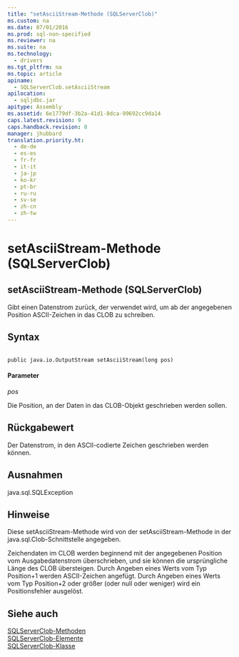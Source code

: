 ```yaml
---
title: "setAsciiStream-Methode (SQLServerClob)"
ms.custom: na
ms.date: 07/01/2016
ms.prod: sql-non-specified
ms.reviewer: na
ms.suite: na
ms.technology: 
  - drivers
ms.tgt_pltfrm: na
ms.topic: article
apiname: 
  - SQLServerClob.setAsciiStream
apilocation: 
  - sqljdbc.jar
apitype: Assembly
ms.assetid: 6e1779df-3b2a-41d1-8dca-99692cc9da14
caps.latest.revision: 9
caps.handback.revision: 8
manager: jhubbard
translation.priority.ht: 
  - de-de
  - es-es
  - fr-fr
  - it-it
  - ja-jp
  - ko-kr
  - pt-br
  - ru-ru
  - sv-se
  - zh-cn
  - zh-tw
---
```

# setAsciiStream-Methode (SQLServerClob)
    
## setAsciiStream\-Methode \(SQLServerClob\)  
 Gibt einen Datenstrom zurück, der verwendet wird, um ab der angegebenen Position ASCII\-Zeichen in das CLOB zu schreiben.  
  
## Syntax  
  
```  
  
public java.io.OutputStream setAsciiStream(long pos)  
```  
  
#### Parameter  
 *pos*  
  
 Die Position, an der Daten in das CLOB\-Objekt geschrieben werden sollen.  
  
## Rückgabewert  
 Der Datenstrom, in den ASCII\-codierte Zeichen geschrieben werden können.  
  
## Ausnahmen  
 java.sql.SQLException  
  
## Hinweise  
 Diese setAsciiStream\-Methode wird von der setAsciiStream\-Methode in der java.sql.Clob\-Schnittstelle angegeben.  
  
 Zeichendaten im CLOB werden beginnend mit der angegebenen Position vom Ausgabedatenstrom überschrieben, und sie können die ursprüngliche Länge des CLOB übersteigen. Durch Angeben eines Werts vom Typ Position\+1 werden ASCII\-Zeichen angefügt. Durch Angeben eines Werts vom Typ Position\+2 oder größer \(oder null oder weniger\) wird ein Positionsfehler ausgelöst.  
  
## Siehe auch  
 [SQLServerClob-Methoden](../content/SQLServerClob-Methods.md)   
 [SQLServerClob-Elemente](../content/SQLServerClob-Members.md)   
 [SQLServerClob-Klasse](../content/SQLServerClob-Class.md)  
  
  